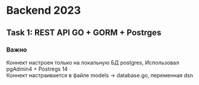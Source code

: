 # Backend 2023
## Task 1: REST API GO + GORM + Postrges  
### Важно
Коннект настроен только на локальную БД postgres, Использовал pgAdmin4 + Postregs 14  
Коннект настраивается в файле models -> database.go, переменная dsn
